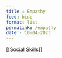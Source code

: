 ```yaml
---
title : Empathy
feed: hide
format: list
permalink: /empathy
date : 10-04-2023
---
```


[[Social Skills]]

